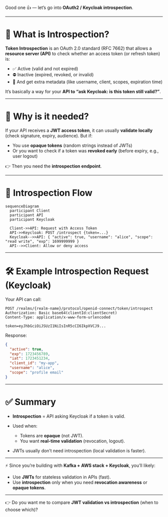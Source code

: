 Good one 👍 — let’s go into **OAuth2 / Keycloak introspection**.

---

# 🔎 What is **Introspection**?

**Token Introspection** is an OAuth 2.0 standard (RFC 7662) that allows a **resource server (API)** to check whether an access token (or refresh token) is:

* ✅ Active (valid and not expired)
* ⛔ Inactive (expired, revoked, or invalid)
* 🔐 And get extra metadata (like username, client, scopes, expiration time)

It’s basically a way for your **API to “ask Keycloak: is this token still valid?”**.

---

# 📌 Why is it needed?

If your API receives a **JWT access token**, it can usually **validate locally** (check signature, expiry, audience).
But if:

* You use **opaque tokens** (random strings instead of JWTs)
* Or you want to check if a token was **revoked early** (before expiry, e.g., user logout)

👉 Then you need the **introspection endpoint**.

---

# 🔐 Introspection Flow

```mermaid
sequenceDiagram
  participant Client
  participant API
  participant Keycloak

  Client->>API: Request with Access Token
  API->>Keycloak: POST /introspect {token=...}
  Keycloak-->>API: { "active": true, "username": "alice", "scope": "read write", "exp": 1699999999 }
  API-->>Client: Allow or deny access
```

---

# 🛠 Example Introspection Request (Keycloak)

Your API can call:

```
POST /realms/{realm-name}/protocol/openid-connect/token/introspect
Authorization: Basic base64(clientId:clientSecret)
Content-Type: application/x-www-form-urlencoded

token=eyJhbGciOiJSUzI1NiIsInR5cCI6IkpXVCJ9...
```

Response:

```json
{
  "active": true,
  "exp": 1723456789,
  "iat": 1723451234,
  "client_id": "my-app",
  "username": "alice",
  "scope": "profile email"
}
```

---

# ✅ Summary

* **Introspection** = API asking Keycloak if a token is valid.
* Used when:

  * Tokens are **opaque** (not JWT).
  * You want **real-time validation** (revocation, logout).
* JWTs usually don’t need introspection (local validation is faster).

---

⚡ Since you’re building with **Kafka + AWS stack + Keycloak**, you’ll likely:

* Use **JWTs** for stateless validation in APIs (fast).
* Use **introspection** only when you need **revocation awareness** or **opaque tokens**.

---

👉 Do you want me to compare **JWT validation vs introspection** (when to choose which)?
